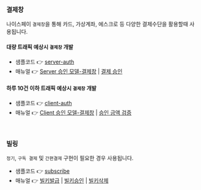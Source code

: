 ### 결제창

나이스페이 `결제창`을 통해 카드, 가상계좌, 에스크로 등 다양한 결제수단을 활용할때 사용됩니다. 

#### 대량 트래픽 예상시 `결제창` 개발
- 샘플코드 👉 [server-auth](./server-auth)  
- 매뉴얼 👉 [Server 승인 모델-결제창](https://github.com/nicepayments/nicepay-manual/blob/main/api/payment-window-server.md#결제창-server-승인-모델) | [결제 승인](https://github.com/nicepayments/nicepay-manual/blob/main/api/payment-window-server.md#승인)  


#### 하루 10건 이하 트래픽 예상시 `결제창` 개발 
- 샘플코드 👉 [client-auth](./client-auth)  
- 매뉴얼 👉 [Client 승인 모델-결제창](https://github.com/nicepayments/nicepay-manual/blob/main/api/payment-window-client.md#결제창-client-승인-모델) | [승인 금액 검증](https://github.com/nicepayments/nicepay-manual/blob/main/api/payment-window-client.md#승인-금액-검증)  

<br>

### 빌링  

`정기`, `구독 결제` 및 `간편결제` 구현이 필요한 경우 사용됩니다.  

- 샘플코드 👉 [subscribe](./subscribe)  
- 매뉴얼 👉 [빌키발급](https://github.com/nicepayments/nicepay-manual/blob/main/api/payment-subscribe.md#빌키발급) | [빌키승인](https://github.com/nicepayments/nicepay-manual/blob/main/api/payment-subscribe.md#빌키승인) | [빌키삭제](https://github.com/nicepayments/nicepay-manual/blob/main/api/payment-subscribe.md#빌키삭제)  
